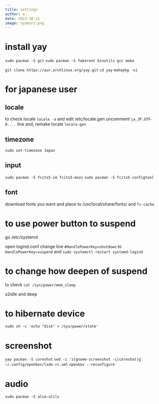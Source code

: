 ```yaml
---
title: settings
author: a
date: 2023-10-21
image: nyakori.png
---
```


# install yay

```sudo pacman -S git```
```sudo pacman -S fakeroot binutils gcc make```

```git clone https://aur.archlinux.org/yay.git```
```cd yay```
```makepkg -si```


# for japanese user
## locale
to check locale
```locale -a```
and edit /etc/locale.gen
uncomment
```ja_JP.UTF-8....```
line
and, remake locale
```locale-gen```

## timezone

```sudo set-timezone Japan```

## input

```sudo pacman -S fcitx5-im fcitx5-mozc```
```sudo pacman -S fcitx5-configtool```

## font
download fonts you want and place to /usr/local/share/fonts/
and
```fc-cache```

# to use power button to suspend

go /etc/systemd

open logind.conf
change line
```#HandlePowerKey=shutdown```
to
```HandlePowerKey=suspend```
and
```sudo systemctl restart systemd-logind```

# to change how deepen of suspend

to check
```cat /sys/power/mem_sleep```

s2idle and deep

# to hibernate device

```sudo sh -c 'echo "disk" > /sys/power/state'```

# screenshot
```yay pacman -S coreshot```
```sed -i 's|gnome-screenshot -i|coreshot|g' ~/.config/openbox/lxde-rc.xml```
```openbox --reconfigure```

# audio
```sudo pacman -S alsa-utils```
